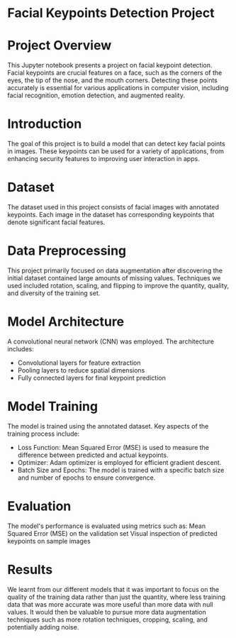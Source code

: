 # Facial Keypoints Detection Project

# Project Overview
This Jupyter notebook presents a project on facial keypoint detection. Facial keypoints are crucial features on a face, such as the corners of the eyes, the tip of the nose, and the mouth corners. Detecting these points accurately is essential for various applications in computer vision, including facial recognition, emotion detection, and augmented reality.

# Introduction
The goal of this project is to build a model that can detect key facial points in images. These keypoints can be used for a variety of applications, from enhancing security features to improving user interaction in apps.

# Dataset
The dataset used in this project consists of facial images with annotated keypoints. Each image in the dataset has corresponding keypoints that denote significant facial features.

# Data Preprocessing
This project primarily focused on data augmentation after discovering the initial dataset contained large amounts of missing values. Techniques we used included rotation, scaling, and flipping to improve the quantity, quality, and diversity of the training set.

# Model Architecture
A convolutional neural network (CNN) was employed. The architecture includes:
- Convolutional layers for feature extraction
- Pooling layers to reduce spatial dimensions
- Fully connected layers for final keypoint prediction

# Model Training
The model is trained using the annotated dataset. Key aspects of the training process include:
- Loss Function: Mean Squared Error (MSE) is used to measure the difference between predicted and actual keypoints.
- Optimizer: Adam optimizer is employed for efficient gradient descent.
- Batch Size and Epochs: The model is trained with a specific batch size and number of epochs to ensure convergence.

# Evaluation
The model's performance is evaluated using metrics such as:
Mean Squared Error (MSE) on the validation set
Visual inspection of predicted keypoints on sample images

# Results
We learnt from our different models that it was important to focus on the quality of the training data rather than just the quantity, where less training data that was more accurate was more useful than more data with null values. It would then be valuable to pursue more data augmentation techniques such as more rotation techniques, cropping, scaling, and potentially adding noise.
